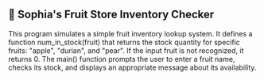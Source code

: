 ## 🍎 Sophia's Fruit Store Inventory Checker
This program simulates a simple fruit inventory lookup system. It defines a function num_in_stock(fruit) that returns the stock quantity for specific fruits: "apple", "durian", and "pear". 
If the input fruit is not recognized, it returns 0. The main() function prompts the user to enter a fruit name, checks its stock, and displays an appropriate message about its availability.

